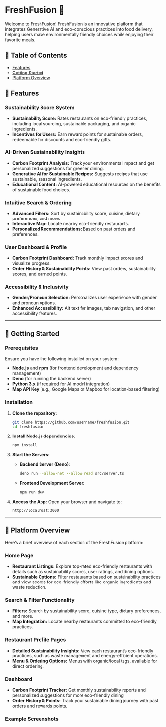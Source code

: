 # FreshFusion 🌱

Welcome to FreshFusion! FreshFusion is an innovative platform that integrates Generative AI and eco-conscious practices into food delivery, helping users make environmentally friendly choices while enjoying their favorite meals.

## 📖 Table of Contents

- [Features](#-features)
- [Getting Started](#-getting-started)
- [Platform Overview](#-platform-overview)

## 🌟 Features

### Sustainability Score System
- **Sustainability Score:** Rates restaurants on eco-friendly practices, including local sourcing, sustainable packaging, and organic ingredients.
- **Incentives for Users:** Earn reward points for sustainable orders, redeemable for discounts and eco-friendly gifts.

### AI-Driven Sustainability Insights
- **Carbon Footprint Analysis:** Track your environmental impact and get personalized suggestions for greener dining.
- **Generative AI for Sustainable Recipes:** Suggests recipes that use sustainable, seasonal ingredients.
- **Educational Content:** AI-powered educational resources on the benefits of sustainable food choices.

### Intuitive Search & Ordering
- **Advanced Filters:** Sort by sustainability score, cuisine, dietary preferences, and more.
- **Interactive Map:** Locate nearby eco-friendly restaurants.
- **Personalized Recommendations:** Based on past orders and preferences.

### User Dashboard & Profile
- **Carbon Footprint Dashboard:** Track monthly impact scores and visualize progress.
- **Order History & Sustainability Points:** View past orders, sustainability scores, and earned points.

### Accessibility & Inclusivity
- **Gender/Pronoun Selection:** Personalizes user experience with gender and pronoun options.
- **Enhanced Accessibility:** Alt text for images, tab navigation, and other accessibility features.

---

## 🚀 Getting Started

### Prerequisites

Ensure you have the following installed on your system:
- **Node.js** and **npm** (for frontend development and dependency management)
- **Deno** (for running the backend server)
- **Python 3.x** (if required for AI model integration)
- **Map API Key** (e.g., Google Maps or Mapbox for location-based filtering)

### Installation

1. **Clone the repository:**
   ```bash
   git clone https://github.com/username/freshfusion.git
   cd freshfusion
   ```

2. **Install Node.js dependencies:**
   ```bash
   npm install
   ```

3. **Start the Servers:**

   - **Backend Server (Deno)**:
     ```bash
     deno run --allow-net --allow-read src/server.ts
     ```
   - **Frontend Development Server**:
     ```bash
     npm run dev
     ```

4. **Access the App:**
   Open your browser and navigate to:
   ```
   http://localhost:3000
   ```

---

## 📸 Platform Overview

Here’s a brief overview of each section of the FreshFusion platform:

### Home Page
- **Restaurant Listings:** Explore top-rated eco-friendly restaurants with details such as sustainability scores, user ratings, and dining options.
- **Sustainable Options:** Filter restaurants based on sustainability practices and view scores for eco-friendly efforts like organic ingredients and waste reduction.

### Search & Filter Functionality
- **Filters:** Search by sustainability score, cuisine type, dietary preferences, and more.
- **Map Integration:** Locate nearby restaurants committed to eco-friendly practices.

### Restaurant Profile Pages
- **Detailed Sustainability Insights:** View each restaurant’s eco-friendly practices, such as waste management and energy-efficient operations.
- **Menu & Ordering Options:** Menus with organic/local tags, available for direct ordering.

### Dashboard
- **Carbon Footprint Tracker:** Get monthly sustainability reports and personalized suggestions for more eco-friendly dining.
- **Order History & Points:** Track your sustainable dining journey with past orders and rewards points.

### Example Screenshots
